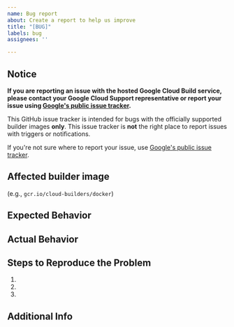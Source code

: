 ```yaml
---
name: Bug report
about: Create a report to help us improve
title: "[BUG]"
labels: bug
assignees: ''

---
```


## Notice

**If you are reporting an issue with the hosted Google Cloud Build service, please contact your Google Cloud Support representative or report your issue using [Google's public issue tracker](https://issuetracker.google.com/issues/new?component=190802&template=1162743).**

This GitHub issue tracker is intended for bugs with the officially supported builder images __only__. This issue tracker is __not__ the right place to report issues with triggers or notifications.

If you're not sure where to report your issue, use [Google's public issue tracker](https://issuetracker.google.com/issues/new?component=190802&template=1162743).

## Affected builder image

(e.g., `gcr.io/cloud-builders/docker`)

## Expected Behavior

## Actual Behavior

## Steps to Reproduce the Problem

1.
2.
3.

## Additional Info
